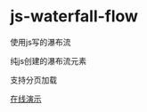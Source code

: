 # js-waterfall-flow
使用js写的瀑布流

纯js创建的瀑布流元素

支持分页加载

[在线演示](https://auroka.github.io/js-waterfall-flow/index.html)
